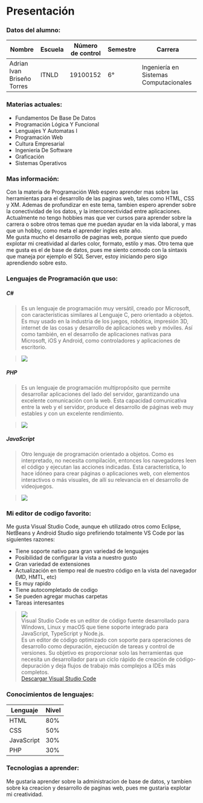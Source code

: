 # Presentación 
### **Datos del alumno:** 


| Nombre                      | Escuela  | Número de control | Semestre | Carrera |
|-----------------------------|----------|-------------------|----------|----------|
| Adrian Ivan Briseño Torres  | ITNLD    | 19100152          | 6°       |Ingeniería en Sistemas Computacionales       |

### **Materias actuales:** 
  - Fundamentos De Base De Datos
  - Programación Lógica Y Funcional 
  - Lenguajes Y Automatas I  
  - Programación Web
  - Cultura Empresarial 
  - Ingeniería De Software  
  - Graficación  
  - Sistemas Operativos

  ### **Mas información:** 
Con la materia de Programación Web espero aprender mas sobre las herramientas para el desarrollo de las paginas web, tales como HTML, CSS y XM. 
Ademas de profundizar en este tema, tambien espero aprender sobre la conectividad de los datos, y la interconectividad entre aplicaciones.  
Actualmente no tengo hobbies mas que ver cursos para aprender sobre la carrera o sobre otros temas que me puedan ayudar en la vida laboral, 
y mas que un hobby, como meta el aprender ingles este año.  
Me gusta mucho el desarrollo de paginas web, porque siento que puedo explotar mi creatividad al darles color, formato, estilo y mas. 
Otro tema que me gusta es el de base de datos, pues me siento comodo con la sintaxis que maneja por ejemplo el SQL Server, estoy iniciando pero sigo aprendiendo sobre esto.
### **Lenguajes de Programación que uso:** 
##### C# 
> Es un lenguaje de programación muy versátil, creado por Microsoft, con características similares al Lenguaje C, pero orientado a objetos. Es muy usado en la industria de los juegos, robótica, impresión 3D, internet de las cosas y desarrollo de aplicaciones web y móviles. Así como también, en el desarrollo de aplicaciones nativas para Microsoft, iOS y Android, como controladores y aplicaciones de escritorio.  

>![](https://www.fixedbuffer.com/wp-content/uploads/2019/06/reflexion.png)

##### PHP 
>Es un lenguaje de programación multipropósito que permite desarrollar aplicaciones del lado del servidor, garantizando una excelente comunicación con la web. Esta capacidad comunicativa entre la web y el servidor, produce el desarrollo de páginas web muy estables y con un excelente rendimiento.  

>![](https://upload.wikimedia.org/wikipedia/commons/thumb/2/27/PHP-logo.svg/300px-PHP-logo.svg.png)

##### JavaScript 
>Otro lenguaje de programación orientado a objetos. Como es interpretado, no necesita compilación, entonces los navegadores leen el código y ejecutan las acciones indicadas. Esta característica, lo hace idóneo para crear páginas o aplicaciones web, con elementos interactivos o más visuales, de allí su relevancia en el desarrollo de videojuegos.  

>![](https://upload.wikimedia.org/wikipedia/commons/thumb/9/99/Unofficial_JavaScript_logo_2.svg/368px-Unofficial_JavaScript_logo_2.svg.png)


### **Mi editor de codigo favorito:** 
Me gusta Visual Studio Code, aunque eh utilizado otros como Eclipse, NetBeans y Android Studio sigo prefiriendo totalmente VS Code por las siguientes razones:
 - Tiene soporte nativo para gran variedad de lenguajes
 - Posibilidad de configurar la vista a nuestro gusto
 - Gran variedad de extensiones
 - Actualización en tiempo real de nuestro código en la vista del navegador (MD, HMTL, etc)
 - Es muy rapido
 - Tiene autocompletado de codigo 
 - Se pueden agregar muchas carpetas
 - Tareas interesantes 

>![](https://damiandeluca.com.ar/wp-content/uploads/2018/04/visual-studio-code.png)  
>Visual Studio Code es un editor de código fuente desarrollado para Windows, Linux y macOS que tiene soporte integrado para JavaScript, TypeScript y Node.js.  
Es un editor de código optimizado con soporte para operaciones de desarrollo como depuración, ejecución de tareas y control de versiones. Su objetivo es proporcionar solo las herramientas que necesita un desarrollador para un ciclo rápido de creación de código-depuración y deja flujos de trabajo más complejos a IDEs más completos.  
>[Descargar Visual Studio Code](https://code.visualstudio.com/Download)

### **Conocimientos de lenguajes:** 


| Lenguaje                     | Nivel  | 
|-----------------------------|----------|
| HTML | 80%   | 
| CSS | 50%   | 
| JavaScript | 30%   | 
| PHP  |30%   | 

### **Tecnologias a aprender:**

Me gustaria aprender sobre la administracion de base de datos, y tambien sobre ka creacion y desarrollo de paginas web, pues me gustaria explotar mi creatividad.

